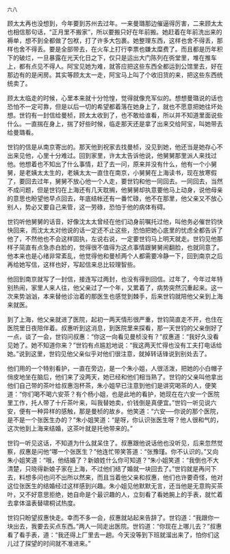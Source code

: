     六八 

   顾太太再也没想到，今年要到苏州去过年。一来曼璐那边催逼得厉害，二来顾太太也相信那句话，“正月里不搬家”，所以要搬只好在年前搬。她赶着在年前洗出来的褥单，想不到全都做了包袱，打了许多大包裹。她整理东西，这样也舍不得丢，那样也舍不得丢。要是全部带去，在火车上打行李票也嫌太糜费了。而且都是历年积下的破烂，一旦暴露在光天化日之下，仅只是运出大门陈列在衖堂里，堆在推车上，都有点见不得人。阿宝见她为难，就答应把这些东西全都运到公馆里去，好在那边有的是闲房。其实等顾太太一走，阿宝马上叫了个收旧货的来，把这些东西统统卖了。

   顾太太临走的时候，心里本来就十分怆惶，觉得就像充军似的。想想曼璐说的话也恐怕不一定可靠，但是以后一切的希望都着落在她身上了，就也不愿意把她往坏处想。世钧有一封信给曼桢，顾太太收到了，也不敢给谁看，所以并不知道里面说些什么。一直揣在身上，揣了好些时候，临走那天还是拿了出来交给阿宝，叫她带去给曼璐看。

   世钧的信是从南京寄出的。那天他到祝家去找曼桢，没见到她，他还当是她存心不出来见他，心里十分难过。回到家里，许太太告诉他说，他舅舅那里派人来找过他。他想着也不知出了什么事情，赶了去一问，原来并没有什么，他有一个小舅舅，是老姨太太生的，老姨太太一直住在南京，小舅舅在上海读书，现在放寒假了，要回去过年，舅舅不放心他一个人走，要世钧和他一同回去。一同回去，当然不成问题，但是世钧在上海还有几天耽搁，他舅舅却执意要他马上动身，说他母亲的意思也盼望他早点回去，年底结帐还有一番忙碌，他不在那里，他父亲又不放心别人，势必又要自己来管，这一劳碌，恐怕于他的病体有碍。

   世钧听他舅舅的话音，好像沈太太曾经在他们动身前嘱托过他，叫他务必催世钧快快回来，而沈太太对他说的话一定还不止这些，恐怕把她心底里的忧虑全都告诉了他了，不然他也不会这样固执，左说右说，一定要世钧马上明天就走。世钧见他那样子简直有点急赤白脸的，觉得很不值得为这点事情跟舅舅闹翻脸，也就同意了。他本来也是心绪非常紊乱，他觉得他和曼桢两个人都需要冷静一下，回到南京之后再给她写信，这样也好，写起信来总比较理智些。

   他回到南京就写了一封信，接连写过两封，也没有得到回信。过年了，今年过年特别热闹，家里人来人往，他父亲过了一个年，又累着了，病势突然沉重起来。这一次来势汹汹，本来替他诊治着的那医生也感觉到棘手，后来世钧就陪他父亲到上海来就医。

   到了上海，他父亲就进了医院，起初一两天情形很严重，世钧简直走不开，也住在医院里日夜陪伴着。叔惠听到这消息，到医院里来探看，那一天世钧的父亲倒好了一点，谈了一会，世钧问叔惠：“你这一向看见曼桢没有？”叔惠道：“我好久没看见她了。她不知道你来？”世钧有点尴尬地说：“我这两天忙得也没有工夫打电话给她。”说到这里，世钧见他父亲似乎对他们很注意，就掉转话锋说到别处去了。

   他们用的一个特别看护，一直在旁边，是一个朱小姐，人很活泼，把她的小白帽子俏皮地坐在脑后，他们来了没两天，她已经和他们相当熟了。世钧的父亲叫他拿出他们自己带的茶叶给叔惠泡杯茶，朱小姐早已注意到他们是讲究喝茶的人，便笑道：“你们喝不喝六安茶？有个杨小姐，也是此地的看护，她现在在六安一个医院里工作，托人带了十斤茶叶来，叫我替她卖，价钱倒是真便宜。”世钧一听见说六安，便有一种异样的感触，那是曼桢的故乡。他笑道：“六安──你说的那个医院，是不是一个张医生办的？”朱小姐笑道：“是呀，你认识张医生呀？他人很和气的，这次他到上海来结婚，这茶叶就是托他带来的。”

   世钧一听见这话，不知道为什么就呆住了。叔惠跟他说话他也没听见，后来忽然觉察，叔惠是问他“哪一个张医生？”他连忙带笑答道：“张豫瑾。你不认识的。”又向朱小姐笑道：“哦，他结婚了？新娘姓什么你可知道？”朱小姐笑道：“我倒也不大清楚，只晓得新娘子家在上海，不过他们结了婚就一块回去了。”世钧就是再问下去，料想多问也问不出所以然来，而且当着他父亲和叔惠，他们也许要奇怪，他对这位张医生的结婚经过这样感到兴趣。朱小姐见他默默无言，还当他是无意购买茶叶，又不好意思拒绝，她自命是个最识趣的人，立刻看了看她腕上的手表，就忙着去拿体温表替啸桐试热度。

   世钧只盼望叔惠快走。幸而不多一会，叔惠就站起来告辞了。世钧道：“我跟你一块出去，我要去买点东西。”两人一同走出医院。世钧道：“你现在上哪儿去？”叔惠看了看手表，道：“我还得上厂里去一趟。今天没等到下班就溜出来了，怕你们这儿过了探望的时间就不准进来。”


